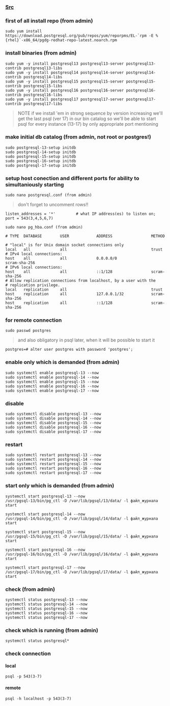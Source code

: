### [Src](https://github.com/AV-ghub/PostgreSQL-Cloud-Solutions/blob/main/PostgreSQL/Admin/001%20Installation.md)

### first of all install repo (from admin)
```
sudo yum install https://download.postgresql.org/pub/repos/yum/reporpms/EL-`rpm -E %{rhel}`-x86_64/pgdg-redhat-repo-latest.noarch.rpm
```

### install binaries (from admin)
```
sudo yum -y install postgresql13 postgresql13-server postgresql13-contrib postgresql13-libs
sudo yum -y install postgresql14 postgresql14-server postgresql14-contrib postgresql14-libs
sudo yum -y install postgresql15 postgresql15-server postgresql15-contrib postgresql15-libs
sudo yum -y install postgresql16 postgresql16-server postgresql16-contrib postgresql16-libs
sudo yum -y install postgresql17 postgresql17-server postgresql17-contrib postgresql17-libs
```

> NOTE
> if we install 'em in strong sequence by version increasing
> we'll get the last psql (ver 17) in our bin catalog
> so we'll be able to start psql for every instance (13-17) by only appropriate port mentioning

### make initial db catalog (from admin, not root or postgres!)
```
sudo postgresql-13-setup initdb
sudo postgresql-14-setup initdb
sudo postgresql-15-setup initdb
sudo postgresql-16-setup initdb
sudo postgresql-17-setup initdb
```

### setup host conection and different ports for ability to simultaniously starting
```
sudo nano postgresql.conf (from admin)
```
> don't forget to uncomment rows!!
```
listen_addresses = '*'         # what IP address(es) to listen on;
port = 543(3,4,5,6,7)
```
```
sudo nano pg_hba.conf (from admin)
```
```
# TYPE  DATABASE        USER            ADDRESS                 METHOD

# "local" is for Unix domain socket connections only
local   all             all                                     trust
# IPv4 local connections:
host    all             all             0.0.0.0/0            	  scram-sha-256
# IPv6 local connections:
host    all             all             ::1/128                 scram-sha-256
# Allow replication connections from localhost, by a user with the
# replication privilege.
local   replication     all                                     trust
host    replication     all             127.0.0.1/32            scram-sha-256
host    replication     all             ::1/128                 scram-sha-256
```

### for remote connection
```
sudo passwd postgres
```
> and also obligatory in psql later, when it will be possible to start it
```
postgres=# alter user postgres with password 'postgres';
```

### enable only which is demanded (from admin)
```
sudo systemctl enable postgresql-13 --now
sudo systemctl enable postgresql-14 --now
sudo systemctl enable postgresql-15 --now
sudo systemctl enable postgresql-16 --now
sudo systemctl enable postgresql-17 --now
```

### disable 
```
sudo systemctl disable postgresql-13 --now
sudo systemctl disable postgresql-14 --now
sudo systemctl disable postgresql-15 --now
sudo systemctl disable postgresql-16 --now
sudo systemctl disable postgresql-17 --now
```

### restart
```
sudo systemctl restart postgresql-13 --now
sudo systemctl restart postgresql-14 --now
sudo systemctl restart postgresql-15 --now
sudo systemctl restart postgresql-16 --now
sudo systemctl restart postgresql-17 --now
```

### start only which is demanded (from admin)
```
systemctl start postgresql-13 --now
/usr/pgsql-13/bin/pg_ctl -D /var/lib/pgsql/13/data/ -l файл_журнала start

systemctl start postgresql-14 --now
/usr/pgsql-14/bin/pg_ctl -D /var/lib/pgsql/14/data/ -l файл_журнала start

systemctl start postgresql-15 --now
/usr/pgsql-15/bin/pg_ctl -D /var/lib/pgsql/15/data/ -l файл_журнала start

systemctl start postgresql-16 --now
/usr/pgsql-16/bin/pg_ctl -D /var/lib/pgsql/16/data/ -l файл_журнала start

systemctl start postgresql-17 --now
/usr/pgsql-17/bin/pg_ctl -D /var/lib/pgsql/17/data/ -l файл_журнала start
```

### check (from admin)
```
systemctl status postgresql-13 --now
systemctl status postgresql-14 --now
systemctl status postgresql-15 --now
systemctl status postgresql-16 --now
systemctl status postgresql-17 --now
```

### check which is running (from admin)
```
systemctl status postgresql*
```

### check connection

#### local
```
psql -p 543(3-7)
```
#### remote
```
psql -h localhost -p 543(3-7)
```

